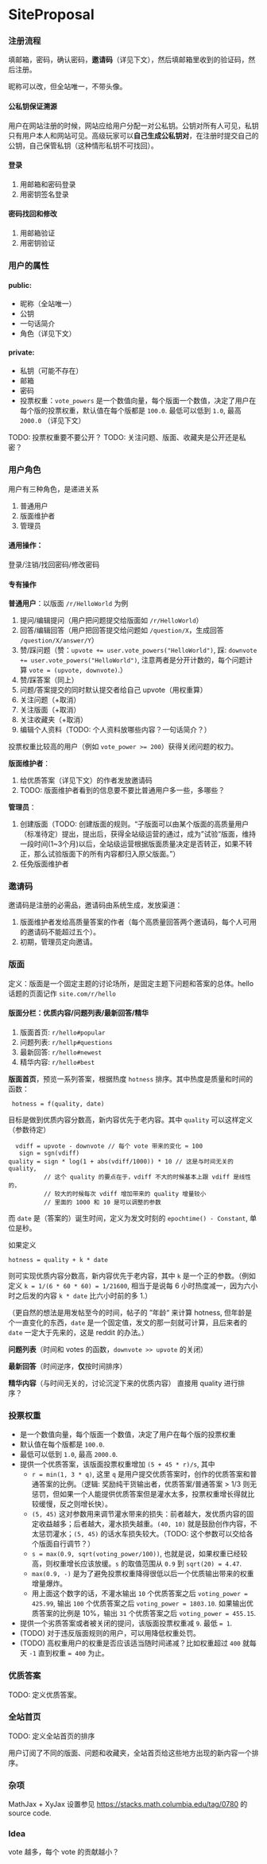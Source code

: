 # SiteProposal

### 注册流程
填邮箱，密码，确认密码，**邀请码**（详见下文），然后填邮箱里收到的验证码，然后注册。

昵称可以改，但全站唯一，不带头像。

#### 公私钥保证溯源
用户在网站注册的时候，网站应给用户分配一对公私钥。公钥对所有人可见，私钥只有用户本人和网站可见。高级玩家可以**自己生成公私钥对**，在注册时提交自己的公钥，自己保管私钥（这种情形私钥不可找回）。

#### 登录
1. 用邮箱和密码登录
2. 用密钥签名登录

#### 密码找回和修改
1. 用邮箱验证
2. 用密钥验证

### 用户的属性

#### public:
* 昵称（全站唯一）
* 公钥
* 一句话简介
* 角色（详见下文）

#### private:
* 私钥（可能不存在）
* 邮箱
* 密码
* 投票权重：`vote_powers` 是一个数值向量，每个版面一个数值，决定了用户在每个版的投票权重，默认值在每个版都是 `100.0`. 最低可以低到 `1.0`, 最高 `2000.0` （详见下文）
  
TODO: 投票权重要不要公开？
TODO: 关注问题、版面、收藏夹是公开还是私密？

### 用户角色
用户有三种角色，是递进关系
1. 普通用户
2. 版面维护者
3. 管理员

#### 通用操作：
登录/注销/找回密码/修改密码

#### 专有操作
**普通用户**：以版面 `/r/HelloWorld` 为例

1. 提问/编辑提问（用户把问题提交给版面如 `/r/HelloWorld`）
2. 回答/编辑回答（用户把回答提交给问题如 `/question/X`，生成回答 `/question/X/answer/Y`）
3. 赞/踩问题（赞：`upvote += user.vote_powers("HelloWorld")`, 踩: `downvote += user.vote_powers("HelloWorld")`, 注意两者是分开计数的，每个问题计算 `vote = (upvote, downvote)`.）
4. 赞/踩答案（同上）
5. 问题/答案提交的同时默认提交者给自己 upvote（用权重算）
5. 关注问题（+取消）
6. 关注版面（+取消）
7. 关注收藏夹（+取消）
8. 编辑个人资料（TODO: 个人资料放哪些内容？一句话简介？）

投票权重比较高的用户（例如 `vote_power >= 200`）获得关闭问题的权力。
	
**版面维护者**：

1. 给优质答案（详见下文）的作者发放邀请码
2. TODO: 版面维护者看到的信息要不要比普通用户多一些，多哪些？

**管理员**：

1. 创建版面（TODO: 创建版面的规则。“子版面可以由某个版面的高质量用户（标准待定）提出，提出后，获得全站级运营的通过，成为”试验“版面，维持一段时间(1~3个月)以后，全站级运营根据版面质量决定是否转正，如果不转正，那么试验版面下的所有内容都归入原父版面。”）
2. 任免版面维护者

### 邀请码
邀请码是注册的必需品，邀请码由系统生成，发放渠道：
1. 版面维护者发给高质量答案的作者（每个高质量回答两个邀请码，每个人可用的邀请码不能超过五个）。
2. 初期，管理员定向邀请。

### 版面
定义：版面是一个固定主题的讨论场所，是固定主题下问题和答案的总体。hello 话题的页面记作 `site.com/r/hello`

#### 版面分栏：优质内容/问题列表/最新回答/精华

1. 版面首页: `r/hello#popular`
2. 问题列表: `r/hellp#questions`
3. 最新回答: `r/hello#newest`
4. 精华内容: `r/hello#best`

**版面首页**，预览一系列答案，根据热度 `hotness` 排序。其中热度是质量和时间的函数：

     hotness = f(quality, date)
 
目标是做到优质内容分数高，新内容优先于老内容。其中 `quality` 可以这样定义（参数待定）

      vdiff = upvote - downvote // 每个 vote 带来的变化 ≈ 100
       sign = sgn(vdiff)
    quality = sign * log(1 + abs(vdiff/1000)) * 10 // 这是与时间无关的 quality, 
              // 这个 quality 的要点在于，vdiff 不大的时候基本上跟 vdiff 是线性的，
              // 较大的时候每次 vdiff 增加带来的 quality 增量较小
              // 里面的 1000 和 10 是可以调整的参数
    
而 `date` 是（答案的）诞生时间，定义为发文时刻的 `epochtime() - Constant`, 单位是秒。

如果定义

    hotness = quality + k * date
    
则可实现优质内容分数高，新内容优先于老内容，其中 `k` 是一个正的参数。（例如定义 `k = 1/(6 * 60 * 60) = 1/21600`, 相当于是说每 6 小时热度减一，因为六小时之后发的内容 `k * date` 比六小时前的多 1.）

（更自然的想法是用发帖至今的时间，帖子的 ”年龄“ 来计算 hotness, 但年龄是个一直变化的东西，`date` 是一个固定值，发文的那一刻就可计算，且后来者的 `date` 一定大于先来的，这是 reddit 的办法。）

**问题列表**（时间和 votes 的函数，`downvote >> upvote` 的关闭）

**最新回答**（时间逆序，**仅**按时间排序）

**精华内容**（与时间无关的，讨论沉淀下来的优质内容）
直接用 quality 进行排序？

### 投票权重
* 是一个数值向量，每个版面一个数值，决定了用户在每个版的投票权重
* 默认值在每个版都是 `100.0`. 
* 最低可以低到 `1.0`, 最高 `2000.0`.
* 提供一个优质答案，该版面投票权重增加 `(5 + 45 * r)/s`, 其中
	*  `r = min(1, 3 * q)`, 这里 `q` 是用户提交优质答案时，创作的优质答案和普通答案的比例。（逻辑: 奖励纯干货输出者，优质答案/普通答案 > 1/3 则无惩罚，但如果一个人能提供优质答案但是灌水太多，投票权重增长得就比较缓慢，反之则增长快）。
	*  `(5, 45)` 这对参数用来调节灌水带来的损失：前者越大，发优质内容的固定收益越多；后者越大，灌水损失越重。`(40, 10)` 就是鼓励创作内容，不太惩罚灌水；`(5, 45)` 的话水车损失较大。（TODO: 这个参数可以交给各个版面自行调节？）
	*  `s = max(0.9, sqrt(voting_power/100))`, 也就是说，如果权重已经较高，则权重增长应该放缓。`s` 的取值范围从 `0.9` 到 `sqrt(20) = 4.47`.
	* `max(0.9, -)` 是为了避免投票权重降得很低以后一个优质输出带来的权重增量爆炸。
	* 用上面这个数字的话，不灌水输出 `10` 个优质答案之后 `voting_power = 425.99`, 输出 `100` 个优质答案之后 `voting_power = 1803.10`. 如果输出优质答案的比例是 10%，输出 `31` 个优质答案之后 `voting_power = 455.15`. 
* 提供一个劣质答案或者被关闭的提问，该版面投票权重减 `9`. 最低 `= 1`.
* (TODO) 对于违反版面规则的用户，可以用降低权重处罚。
* (TODO) 高权重用户的权重是否应该适当随时间递减？比如权重超过 `400` 就每天 `-1` 直到权重 `= 400` 为止。

### 优质答案
TODO: 定义优质答案。

### 全站首页
TODO: 定义全站首页的排序

用户订阅了不同的版面、问题和收藏夹，全站首页给这些地方出现的新内容一个排序。

### 杂项
MathJax + XyJax 设置参见 https://stacks.math.columbia.edu/tag/0780 的 source code.

### Idea
vote 越多，每个 vote 的贡献越小？


